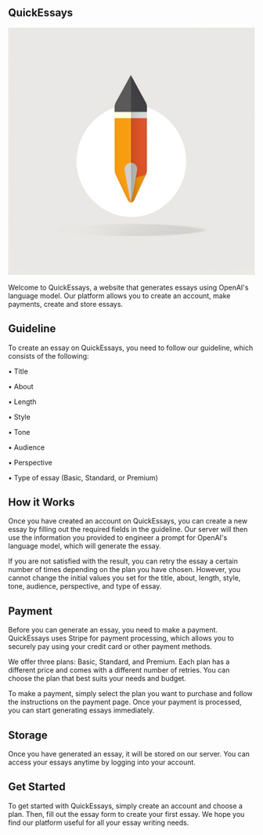 ## QuickEssays
![QuickEssays Logo](/public/profilepic.jpg)

Welcome to QuickEssays, a website that generates essays using OpenAI's language model. Our platform allows you to create an account, make payments, create and store essays.

## Guideline
To create an essay on QuickEssays, you need to follow our guideline, which consists of the following:

• Title

• About

• Length

• Style

• Tone

• Audience

• Perspective

• Type of essay (Basic, Standard, or Premium)

## How it Works
Once you have created an account on QuickEssays, you can create a new essay by filling out the required fields in the guideline. Our server will then use the information you provided to engineer a prompt for OpenAI's language model, which will generate the essay.

If you are not satisfied with the result, you can retry the essay a certain number of times depending on the plan you have chosen. However, you cannot change the initial values you set for the title, about, length, style, tone, audience, perspective, and type of essay.

## Payment
Before you can generate an essay, you need to make a payment. QuickEssays uses Stripe for payment processing, which allows you to securely pay using your credit card or other payment methods.

We offer three plans: Basic, Standard, and Premium. Each plan has a different price and comes with a different number of retries. You can choose the plan that best suits your needs and budget.

To make a payment, simply select the plan you want to purchase and follow the instructions on the payment page. Once your payment is processed, you can start generating essays immediately.

## Storage
Once you have generated an essay, it will be stored on our server. You can access your essays anytime by logging into your account.

## Get Started
To get started with QuickEssays, simply create an account and choose a plan. Then, fill out the essay form to create your first essay. We hope you find our platform useful for all your essay writing needs.